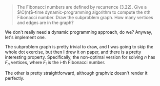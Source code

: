 > The Fibonacci numbers are defined by recurrence (3.22). Give a $\O(n)$-time
> dynamic-programming algorithm to compute the $n$th Fibonacci number. Draw the
> subproblem graph. How many vertices and edges are in the graph?

We don't really need a dynamic programming approach, do we? Anyway, let's
implement one.

The subproblem graph is pretty trivial to draw, and I was going to skip the
whole dot exercise, but then I drew it on paper, and there is a pretty
interesting property. Specifically, the non-optimal version for solving $n$ has
$F_n$ vertices, where $F_i$ is the $i$-th Fibonacci number.

The other is pretty straightforward, although graphviz doesn't render it
perfectly.
